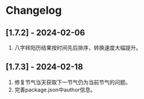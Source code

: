 # Changelog


## [1.7.2] - 2024-02-06
1. 八字转阳历结果按时间先后排序，转换速度大幅提升。

## [1.7.3] - 2024-02-18
1. 修复节气当天获取下一节气仍为当前节气的问题。
2. 完善package.json中author信息。
